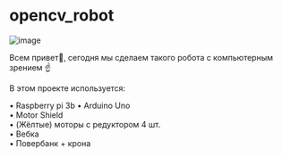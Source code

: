 # opencv_robot
![image](https://github.com/EgorArd/Photo/blob/main/Без%20имени.png)

Всем привет👋, сегодня мы сделаем такого робота с компьютерным зрением ☝

В этом проекте используется:

• Raspberry pi 3b 
• Arduino Uno  
• Motor Shield  
• (Жёлтые) моторы с редуктором 4 шт.  
• Вебка  
• Повербанк + крона  


   





